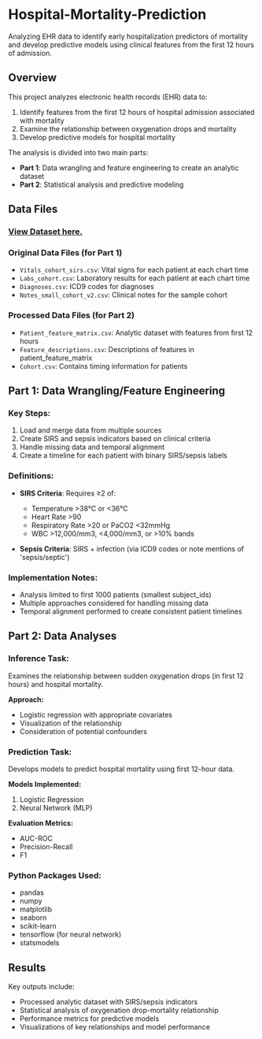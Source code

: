 # Hospital-Mortality-Prediction
Analyzing EHR data to identify early hospitalization predictors of mortality and develop predictive models using clinical features from the first 12 hours of admission.

## Overview
This project analyzes electronic health records (EHR) data to:
1. Identify features from the first 12 hours of hospital admission associated with mortality
2. Examine the relationship between oxygenation drops and mortality
3. Develop predictive models for hospital mortality

The analysis is divided into two main parts:
- **Part 1**: Data wrangling and feature engineering to create an analytic dataset
- **Part 2**: Statistical analysis and predictive modeling

## Data Files
### [View Dataset here.](https://drive.google.com/drive/folders/1F5DHCaBpSpYZawckb1CX8I8mlCNbgE4H?usp=drive_link)

### Original Data Files (for Part 1)
- `Vitals_cohort_sirs.csv`: Vital signs for each patient at each chart time
- `Labs_cohort.csv`: Laboratory results for each patient at each chart time
- `Diagnoses.csv`: ICD9 codes for diagnoses
- `Notes_small_cohort_v2.csv`: Clinical notes for the sample cohort

### Processed Data Files (for Part 2)
- `Patient_feature_matrix.csv`: Analytic dataset with features from first 12 hours
- `Feature_descriptions.csv`: Descriptions of features in patient_feature_matrix
- `Cohort.csv`: Contains timing information for patients

## Part 1: Data Wrangling/Feature Engineering

### Key Steps:
1. Load and merge data from multiple sources
2. Create SIRS and sepsis indicators based on clinical criteria
3. Handle missing data and temporal alignment
4. Create a timeline for each patient with binary SIRS/sepsis labels

### Definitions:
- **SIRS Criteria**: Requires ≥2 of:
  - Temperature >38°C or <36°C
  - Heart Rate >90
  - Respiratory Rate >20 or PaCO2 <32mmHg
  - WBC >12,000/mm3, <4,000/mm3, or >10% bands

- **Sepsis Criteria**: SIRS + infection (via ICD9 codes or note mentions of 'sepsis/septic')

### Implementation Notes:
- Analysis limited to first 1000 patients (smallest subject_ids)
- Multiple approaches considered for handling missing data
- Temporal alignment performed to create consistent patient timelines

## Part 2: Data Analyses

### Inference Task:
Examines the relationship between sudden oxygenation drops (in first 12 hours) and hospital mortality.

**Approach:**
- Logistic regression with appropriate covariates
- Visualization of the relationship
- Consideration of potential confounders

### Prediction Task:
Develops models to predict hospital mortality using first 12-hour data.

**Models Implemented:**
1. Logistic Regression 
2. Neural Network (MLP)

**Evaluation Metrics:**
- AUC-ROC
- Precision-Recall
- F1

### Python Packages Used:
- pandas
- numpy
- matplotlib
- seaborn
- scikit-learn
- tensorflow (for neural network)
- statsmodels

## Results

Key outputs include:
- Processed analytic dataset with SIRS/sepsis indicators
- Statistical analysis of oxygenation drop-mortality relationship
- Performance metrics for predictive models
- Visualizations of key relationships and model performance
